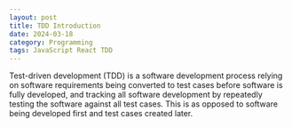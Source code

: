 ```yaml
---
layout: post
title: TDD Introduction
date: 2024-03-18
category: Programming
tags: JavaScript React TDD
---
```


Test-driven development (TDD) is a software development process relying on software requirements being converted to test cases before software is fully developed, and tracking all software development by repeatedly testing the software against all test cases. This is as opposed to software being developed first and test cases created later.

